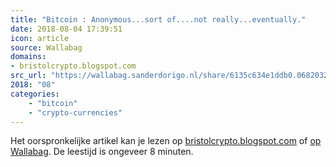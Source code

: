 ```yaml
---
title: "Bitcoin : Anonymous...sort of....not really...eventually."
date: 2018-08-04 17:39:51
icon: article
source: Wallabag
domains:
- bristolcrypto.blogspot.com
src_url: "https://wallabag.sanderdorigo.nl/share/6135c634e1ddb0.06820320"
2018: "08"
categories:
    - "bitcoin"
    - "crypto-currencies"
---
```

Het oorspronkelijke artikel kan je lezen op [bristolcrypto.blogspot.com](http://bristolcrypto.blogspot.com/2014/01/bitcoin-anonymoussort-ofnot.html) of [op Wallabag](https://wallabag.sanderdorigo.nl/share/6135c634e1ddb0.06820320). De leestijd is ongeveer 8 minuten.